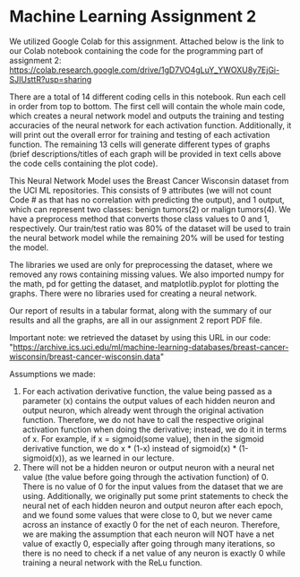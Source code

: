 # Machine Learning Assignment 2
We utilized Google Colab for this assignment. Attached below is the link to our Colab notebook containing the code for the programming part of assignment 2:
https://colab.research.google.com/drive/1gD7VO4gLuY_YWOXU8y7EjGi-SJIUsttR?usp=sharing

There are a total of 14 different coding cells in this notebook. Run each cell in order from top to bottom. The first cell will contain the whole main code, which creates a neural network model and outputs the training and testing accuracies of the neural network for each activation function. Additionally, it will print out the overall error for training and testing of each activation function. The remaining 13 cells will generate different types of graphs (brief descriptions/titles of each graph will be provided in text cells above the code cells containing the plot code).

This Neural Network Model uses the Breast Cancer Wisconsin dataset from the UCI ML repositories. This consists of 9 attributes (we will not count Code # as that has no correlation with predicting the output), and 1 output, which can represent two classes: benign tumors(2) or malign tumors(4). We have a preprocess method that converts those class values to 0 and 1, respectively. Our train/test ratio was 80% of the dataset will be used to train the neural betwork model while the remaining 20% will be used for testing the model.

The libraries we used are only for preprocessing the dataset, where we removed any rows containing missing values. We also imported numpy for the math, pd for getting the dataset, and matplotlib.pyplot for plotting the graphs. There were no libraries used for creating a neural network.

Our report of results in a tabular format, along with the summary of our results and all the graphs, are all in our assignment 2 report PDF file.

Important note: we retrieved the dataset by using this URL in our code: "https://archive.ics.uci.edu/ml/machine-learning-databases/breast-cancer-wisconsin/breast-cancer-wisconsin.data"

Assumptions we made: 
1. For each activation derivative function, the value being passed as a parameter (x) contains the output values of each hidden neuron and output neuron, which already went through the original activation function. Therefore, we do not have to call the respective original activation function when doing the derivative; instead, we do it in terms of x. For example, if x = sigmoid(some value), then in the sigmoid derivative function, we do x * (1-x) instead of sigmoid(x) * (1-sigmoid(x)), as we learned in our lecture.
2. There will not be a hidden neuron or output neuron with a neural net value (the value before going through the activation function) of 0. There is no value of 0 for the input values from the dataset that we are using. Additionally, we originally put some print statements to check the neural net of each hidden neuron and output neuron after each epoch, and we found some values that were close to 0, but we never came across an instance of exactly 0 for the net of each neuron. Therefore, we are making the assumption that each neuron will NOT have a net value of exactly 0, especially after going through many iterations, so there is no need to check if a net value of any neuron is exactly 0 while training a neural network with the ReLu function.
